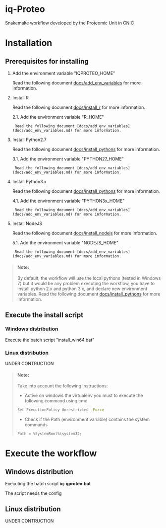 # iq-Proteo
Snakemake workflow developed by the Proteomic Unit in CNIC


# Installation

## Prerequisites for installing

1. Add the environment variable "IQPROTEO_HOME"

    Read the following document [docs/add_env_variables](docs/add_env_variables.md) for more information.

2. Install R

    Read the following document [docs/install_r](docs/install_r.md) for more information.

    2.1. Add the environment variable "R_HOME"

        Read the following document [docs/add_env_variables](docs/add_env_variables.md) for more information.

3. Install Python2.7

    Read the following document [docs/install_pythons](docs/install_pythons.md) for more information.

    3.1. Add the environment variable "PYTHON27_HOME"

        Read the following document [docs/add_env_variables](docs/add_env_variables.md) for more information.

4. Install Python3.x

    Read the following document [docs/install_pythons](docs/install_pythons.md) for more information.

    4.1. Add the environment variable "PYTHON3x_HOME"

        Read the following document [docs/add_env_variables](docs/add_env_variables.md) for more information.

5. Install NodeJS

    Read the following document [docs/install_nodejs](docs/install_nodejs.md) for more information.

    5.1. Add the environment variable "NODEJS_HOME"

        Read the following document [docs/add_env_variables](docs/add_env_variables.md) for more information.

>#### Note:
>
>By default, the workflow will use the local pythons (tested in Windows 7) but it would be any problem executing the workflow, 
>you have to install python 2.x and python 3.x, and declare new environment variables.
>Read the following document [docs/install_pythons](docs/install_pythons.md) for more information.

## Execute the install script

### Windows distribution
Execute the batch script "install_win64.bat"

### Linux distribution
UNDER CONTRUCTION

>#### Note:
>
>Take into account the following instructions:
>
>- Active on windows the virtualenv you must to execute the following command using cmd
>```bash
>Set-ExecutionPolicy Unrestricted -Force
>```
>
>- Check if the Path (environment variable) contains the system commands
>```
>Path = %SystemRoot%\system32;
>```


# Execute the workflow

## Windows distribution

Executing the batch script **iq-qproteo.bat**

The script needs the config 
## Linux distribution
UNDER CONTRUCTION


